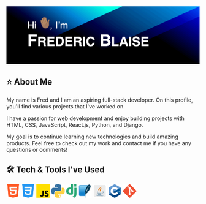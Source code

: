 <img src="images/animated-github-banner.gif" alt="Hi, I'm Frederic Blaise.">

## ⭐️ About Me
My name is Fred and I am an aspiring full-stack developer. On this profile, you'll find various projects that I've worked on.

I have a passion for web development and enjoy building projects with HTML, CSS, JavaScript, React.js, Python, and Django.

My goal is to continue learning new technologies and build amazing products. Feel free to check out my work and contact me if you have any questions or comments! 

## 🛠️ Tech & Tools I've Used
<p>
  <img src="images/html-logo.png" alt="html" height="35px">
  <img src="images/css-logo.png" alt="css" height="35px">
  <img src="images/javascript-logo.png" alt="javascript" height="35px">
  <img src="images/python-logo.png" alt="python" height="35px">
  <img src="images/django-logo.png" alt="django" height="35px">
  <img src="images/sqlite-logo.png" alt="sqlite" height="35px">
  <img src="images/java-logo.png" alt="java" height="35px">
  <img src="images/cpp-logo.png" alt="c plus plus" height="35px">
  <img src="images/git-logo.png" alt="git" height="35px">
</p>
